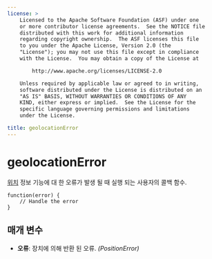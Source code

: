 ```yaml
---
license: >
    Licensed to the Apache Software Foundation (ASF) under one
    or more contributor license agreements.  See the NOTICE file
    distributed with this work for additional information
    regarding copyright ownership.  The ASF licenses this file
    to you under the Apache License, Version 2.0 (the
    "License"); you may not use this file except in compliance
    with the License.  You may obtain a copy of the License at

        http://www.apache.org/licenses/LICENSE-2.0

    Unless required by applicable law or agreed to in writing,
    software distributed under the License is distributed on an
    "AS IS" BASIS, WITHOUT WARRANTIES OR CONDITIONS OF ANY
    KIND, either express or implied.  See the License for the
    specific language governing permissions and limitations
    under the License.

title: geolocationError
---
```


# geolocationError

[위치](../Position/position.html) 정보 기능에 대 한 오류가 발생 될 때 실행 되는 사용자의 콜백 함수.

    function(error) {
        // Handle the error
    }
    

## 매개 변수

*   **오류**: 장치에 의해 반환 된 오류. *(PositionError)*